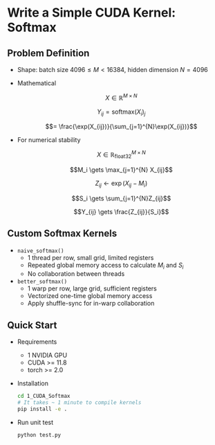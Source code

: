 # Write a Simple CUDA Kernel: Softmax

## Problem Definition

- Shape: batch size $4096 \le M < 16384$, hidden dimension $N = 4096$

- Mathematical

  $$X \in \mathbb{R}^{M \times N}$$

  $$Y_{ij} = \mathrm{softmax}(X_i)_j$$

  $$= \frac{\exp(X_{ij})}{\sum_{j=1}^{N}\exp(X_{ij})}$$

- For numerical stability

  $$X \in \mathbb{R}^{M \times N}_{\mathrm{float32}}$$

  $$M_i \gets \max_{j=1}^{N} X_{ij}$$

  $$Z_{ij} \gets \exp(X_{ij}-M_i)$$

  $$S_i \gets \sum_{j=1}^{N}Z_{ij}$$

  $$Y_{ij} \gets \frac{Z_{ij}}{S_i}$$


## Custom Softmax Kernels

- `naive_softmax()`
    - 1 thread per row, small grid, limited registers
    - Repeated global memory access to calculate $M_i$ and $S_i$
    - No collaboration between threads
- `better_softmax()`
    - 1 warp per row, large grid, sufficient registers
    - Vectorized one-time global memory access
    - Apply shuffle-sync for in-warp collaboration


## Quick Start

- Requirements
    - 1 NVIDIA GPU
    - CUDA >= 11.8
    - torch >= 2.0

- Installation
    ```bash
    cd 1_CUDA_Softmax
    # It takes ~ 1 minute to compile kernels
    pip install -e .
    ```

- Run unit test
    ```bash
    python test.py
    ```
